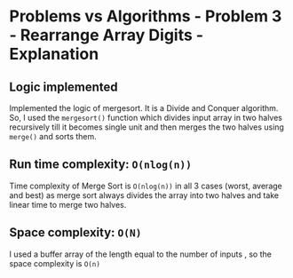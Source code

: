 # Problems vs Algorithms - Problem 3 - Rearrange Array Digits - Explanation

## Logic implemented
Implemented the logic of mergesort. It is a Divide and Conquer algorithm. <br>
So, I used the ```mergesort()``` function which divides input array in two halves recursively till it becomes single unit and then merges the two halves using ```merge()``` and sorts them.

## Run time complexity: ```O(nlog(n))```
Time complexity of Merge Sort is ```O(nlog(n))``` in all 3 cases (worst, average and best) as merge sort always divides the array into two halves and take linear time to merge two halves.

## Space complexity: ```O(N)```
I used a buffer array of the length equal to the number of inputs , so the space complexity is ```O(n)```